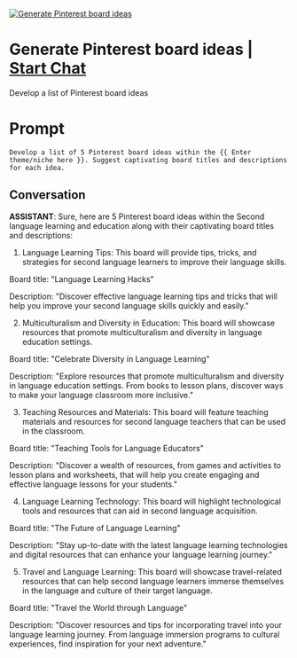 
[![ Generate Pinterest board ideas](https://flow-prompt-covers.s3.us-west-1.amazonaws.com/icon/vintage/vint_10.png)](https://gptcall.net/chat.html?data=%7B%22contact%22%3A%7B%22id%22%3A%22OnmbmyHDtmPMnktfMobBH%22%2C%22flow%22%3Atrue%7D%7D)
#  Generate Pinterest board ideas | [Start Chat](https://gptcall.net/chat.html?data=%7B%22contact%22%3A%7B%22id%22%3A%22OnmbmyHDtmPMnktfMobBH%22%2C%22flow%22%3Atrue%7D%7D)
Develop a list of Pinterest board ideas 

# Prompt

```
Develop a list of 5 Pinterest board ideas within the {{ Enter theme/niche here }}. Suggest captivating board titles and descriptions for each idea.

```

## Conversation

**ASSISTANT**: Sure, here are 5 Pinterest board ideas within the Second language learning and education along with their captivating board titles and descriptions:



1. Language Learning Tips: This board will provide tips, tricks, and strategies for second language learners to improve their language skills. 



Board title: "Language Learning Hacks"

Description: "Discover effective language learning tips and tricks that will help you improve your second language skills quickly and easily."



2. Multiculturalism and Diversity in Education: This board will showcase resources that promote multiculturalism and diversity in language education settings.



Board title: "Celebrate Diversity in Language Learning"

Description: "Explore resources that promote multiculturalism and diversity in language education settings. From books to lesson plans, discover ways to make your language classroom more inclusive."



3. Teaching Resources and Materials: This board will feature teaching materials and resources for second language teachers that can be used in the classroom.



Board title: "Teaching Tools for Language Educators"

Description: "Discover a wealth of resources, from games and activities to lesson plans and worksheets, that will help you create engaging and effective language lessons for your students."



4. Language Learning Technology: This board will highlight technological tools and resources that can aid in second language acquisition.



Board title: "The Future of Language Learning"

Description: "Stay up-to-date with the latest language learning technologies and digital resources that can enhance your language learning journey."



5. Travel and Language Learning: This board will showcase travel-related resources that can help second language learners immerse themselves in the language and culture of their target language.



Board title: "Travel the World through Language"

Description: "Discover resources and tips for incorporating travel into your language learning journey. From language immersion programs to cultural experiences, find inspiration for your next adventure."


